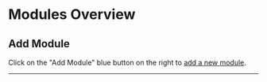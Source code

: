 # Modules Overview

## Add Module

Click on the "Add Module" blue button on the right to <a href="/workspace/modules-overview/add-module">add a new module</a>.

---